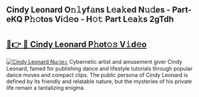 ## Cindy Leonard O𝚗𝚕yf𝚊ns L𝚎a𝚔ed N𝚞𝚍es - Part-eKQ P𝚑𝚘tos Vi𝚍𝚎o - H𝚘𝚝 Part L𝚎a𝚔s 2gTdh

# <h2><a href="http://kf73vv.oniu.top/?m=Cindy+Leonard">🔗👉 🔴 Cindy Leonard P𝚑ot𝚘𝚜 V𝚒d𝚎o</a></h2>

[![Cindy Leonard Nu𝚍e𝚜](https://i.imgur.com/0qMVB7G.gif)](http://kf73vv.oniu.top/?m=Cindy+Leonard)
Cybernetic artist and amusement giver Cindy Leonard, famed for publishing dance and lifestyle tutorials through popular dance moves and compact clips. The public persona of Cindy Leonard is defined by its friendly and relatable nature, but the mysteries of his private life remain a tantalizing enigma.  
